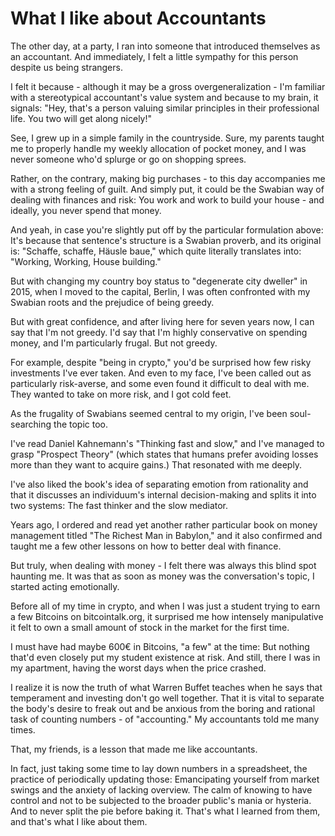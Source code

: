 # What I like about Accountants

The other day, at a party, I ran into someone that introduced themselves as an
accountant. And immediately, I felt a little sympathy for this person despite
us being strangers.

I felt it because - although it may be a gross overgeneralization - I'm
familiar with a stereotypical accountant's value system and because to my
brain, it signals: "Hey, that's a person valuing similar principles in their
professional life. You two will get along nicely!"

See, I grew up in a simple family in the countryside. Sure, my parents taught
me to properly handle my weekly allocation of pocket money, and I was never
someone who'd splurge or go on shopping sprees.

Rather, on the contrary, making big purchases - to this day accompanies me with
a strong feeling of guilt. And simply put, it could be the Swabian way of
dealing with finances and risk: You work and work to build your house - and
ideally, you never spend that money.

And yeah, in case you're slightly put off by the particular formulation above:
It's because that sentence's structure is a Swabian proverb, and its original
is: "Schaffe, schaffe, Häusle baue," which quite literally translates into:
"Working, Working, House building."

But with changing my country boy status to "degenerate city dweller" in 2015,
when I moved to the capital, Berlin, I was often confronted with my Swabian
roots and the prejudice of being greedy.

But with great confidence, and after living here for seven years now, I can say
that I'm not greedy. I'd say that I'm highly conservative on spending money,
and I'm particularly frugal. But not greedy.

For example, despite "being in crypto," you'd be surprised how few risky
investments I've ever taken. And even to my face, I've been called out as
particularly risk-averse, and some even found it difficult to deal with me.
They wanted to take on more risk, and I got cold feet.

As the frugality of Swabians seemed central to my origin, I've been
soul-searching the topic too.

I've read Daniel Kahnemann's "Thinking fast and slow," and I've managed to
grasp "Prospect Theory" (which states that humans prefer avoiding losses more
than they want to acquire gains.) That resonated with me deeply.

I've also liked the book's idea of separating emotion from rationality and that
it discusses an individuum's internal decision-making and splits it into two
systems: The fast thinker and the slow mediator.

Years ago, I ordered and read yet another rather particular book on money
management titled "The Richest Man in Babylon," and it also confirmed and
taught me a few other lessons on how to better deal with finance.

But truly, when dealing with money - I felt there was always this blind spot
haunting me. It was that as soon as money was the conversation's topic, I
started acting emotionally.

Before all of my time in crypto, and when I was just a student trying to earn a
few Bitcoins on bitcointalk.org, it surprised me how intensely manipulative it
felt to own a small amount of stock in the market for the first time.

I must have had maybe 600€ in Bitcoins, "a few" at the time: But nothing that'd
even closely put my student existence at risk. And still, there I was in my
apartment, having the worst days when the price crashed.

I realize it is now the truth of what Warren Buffet teaches when he says that
temperament and investing don't go well together. That it is vital to separate
the body's desire to freak out and be anxious from the boring and rational task
of counting numbers - of "accounting." My accountants told me many times.

That, my friends, is a lesson that made me like accountants.

In fact, just taking some time to lay down numbers in a spreadsheet, the
practice of periodically updating those: Emancipating yourself from market
swings and the anxiety of lacking overview. The calm of knowing to have control
and not to be subjected to the broader public's mania or hysteria. And to never
split the pie before baking it. That's what I learned from them, and that's
what I like about them.
